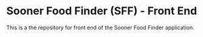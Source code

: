 # Sooner Food Finder (SFF) - Front End

This is a the repository for front end of the Sooner Food Finder application.
